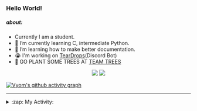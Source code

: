 ### Hello World!

##### about:
- Currently I am a student.
- 🌱 I’m currently learning C, intermediate Python.
- 🌱 I’m learning how to make better documentation.
- 😭 I'm working on [TearDrops](https://github.com/Vyvy-vi/TearDrops)(Discord Bot)
- 🌱 GO PLANT SOME TREES AT [TEAM TREES](https://teamtrees.org/)

<p align="center">
  <a href="https://twitter.com/Vyvy_viM"><img target="_blank" src="https://img.shields.io/badge/twitter%20@Vyvy_viM-0D95E8?style=for-the-badge&logo=twitter&logoColor=white"/></a> 
  <a href="https://vyvy-vi.github.io/portfolio"><img target="_blank" src="https://img.shields.io/badge/-I%27m_craving_for_open_source-green?style=for-the-badge&logo=github&logoColor=black"/></a> 
</p>

[![Vyom's github activity graph](https://activity-graph.herokuapp.com/graph?username=Vyvy-vi)](https://github.com/ashutosh00710/github-readme-activity-graph)

---
<details>
  <summary>:zap: My Activity:</summary>
  
<!--START_SECTION:waka-->
**I'm a Night 🦉** 

```text
🌞 Morning    38 commits     █░░░░░░░░░░░░░░░░░░░░░░░░   5.65% 
🌆 Daytime    211 commits    ███████░░░░░░░░░░░░░░░░░░   31.35% 
🌃 Evening    256 commits    █████████░░░░░░░░░░░░░░░░   38.04% 
🌙 Night      168 commits    ██████░░░░░░░░░░░░░░░░░░░   24.96%

```
📅 **I'm Most Productive on Thursday** 

```text
Monday       97 commits     ███░░░░░░░░░░░░░░░░░░░░░░   14.41% 
Tuesday      88 commits     ███░░░░░░░░░░░░░░░░░░░░░░   13.08% 
Wednesday    129 commits    ████░░░░░░░░░░░░░░░░░░░░░   19.17% 
Thursday     145 commits    █████░░░░░░░░░░░░░░░░░░░░   21.55% 
Friday       40 commits     █░░░░░░░░░░░░░░░░░░░░░░░░   5.94% 
Saturday     78 commits     ███░░░░░░░░░░░░░░░░░░░░░░   11.59% 
Sunday       96 commits     ███░░░░░░░░░░░░░░░░░░░░░░   14.26%

```


📊 **This Week I Spent My Time On** 

```text
🔥 Editors: 
Vim                      2 hrs 29 mins       █████████████████████████   100.0%

🐱‍💻 Projects: 
TheGame                  1 hr 38 mins        ████████████████░░░░░░░░░   65.78% 
TEC-Discord-Automation   43 mins             ███████░░░░░░░░░░░░░░░░░░   28.9% 
TearDrops                7 mins              █░░░░░░░░░░░░░░░░░░░░░░░░   4.82% 
TEC-Discord-Oauth2       0 secs              ░░░░░░░░░░░░░░░░░░░░░░░░░   0.5% 
Unknown Project          0 secs              ░░░░░░░░░░░░░░░░░░░░░░░░░   0.0%

```


 Last Updated on 15/06/2021
<!--END_SECTION:waka-->
</details>
